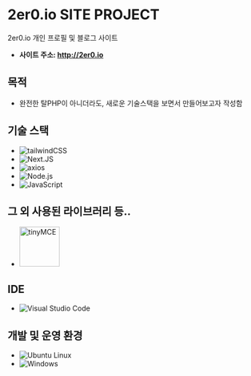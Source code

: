 # 2er0.io SITE PROJECT
2er0.io 개인 프로필 및 블로그 사이트

- **사이트 주소: http://2er0.io**

## 목적
- 완전한 탈PHP이 아니더라도, 새로운 기술스택을 보면서 만들어보고자 작성함

## 기술 스택
- <img src="https://img.shields.io/badge/tailwindcss-FFFFFF?style=flat-square&logo=tailwindcss&logoColor=skyblue" alt="tailwindCSS">
- <img src="https://img.shields.io/badge/Next.js-FFFFFF?style=flat-square&logo=Next.js&logoColor=black" alt="Next.JS">
- <img src="https://img.shields.io/badge/axios-ffffff?style=flat-square&logo=axios&logoColor=purple" alt="axios">
- <img src="https://img.shields.io/badge/Node.js-ffffff?style=flat-square&logo=Node.js&logoColor=lame" alt="Node.js">
- <img src="https://img.shields.io/badge/JavaScript-ffffff?style=flat-square&logo=Javascript&logoColor=yellow" alt="JavaScript">

## 그 외 사용된 라이브러리 등..
- <img src="https://img.setka.io/clients/D3SuW9_Vtk6NhYeFXfduUy55A4Dromkt/post_images/tiny-logo-2022012607475757.svg" alt="tinyMCE" height="80px"> 

## IDE
- <img src="https://img.shields.io/badge/Visual%20Studio%20Code-ffffff?style=flat-square&logo=Visual%20Studio%20Code&logoColor=blue" alt="Visual Studio Code">


## 개발 및 운영 환경
- <img src="https://img.shields.io/badge/Ubuntu-ffffff?style=flat-square&logo=Ubuntu" alt="Ubuntu Linux">
- <img src="https://img.shields.io/badge/Windows-ffffff?style=flat-square&logo=Windows&logoColor=blue" alt="Windows">